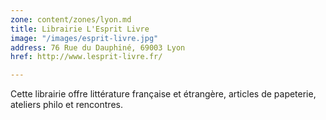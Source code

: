 ```yaml
---
zone: content/zones/lyon.md
title: Librairie L'Esprit Livre
image: "/images/esprit-livre.jpg"
address: 76 Rue du Dauphiné, 69003 Lyon
href: http://www.lesprit-livre.fr/

---
```

Cette librairie offre littérature française et étrangère, articles de papeterie, ateliers philo et rencontres.
